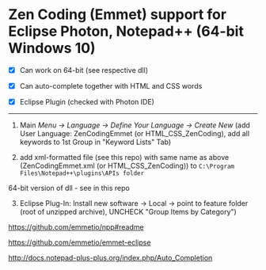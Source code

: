 
# Zen Coding (Emmet) support for Eclipse Photon, Notepad++ (64-bit Windows 10)

- [x] Can work on 64-bit (see respective dll)

- [x] Can auto-complete together with HTML and CSS words

- [x] Eclipse Plugin (checked with Photon IDE)

<hr>

1. Main _Menu -> Language -> Define Your Language -> Create New_ (add User Language: ZenCodingEmmet (or HTML_CSS_ZenCoding), add all keywords to 1st Group in  "Keyword Lists" Tab)

2. add xml-formatted file (see this repo) with same name as above (ZenCodingEmmet.xml (or HTML_CSS_ZenCoding)) to `C:\Program Files\Notepad++\plugins\APIs folder`

64-bit version of dll - see in this repo

3. Eclipse Plug-In: Install new software -> Local -> point to feature folder (root of unzipped archive), UNCHECK "Group Items by Category")


https://github.com/emmetio/npp#readme 

https://github.com/emmetio/emmet-eclipse 

http://docs.notepad-plus-plus.org/index.php/Auto_Completion 
